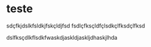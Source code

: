 # teste

sdçfkjdslkfsldkjfskçldjfsd
fsdlçfksçldfçlsdkçlfksdçlfksd

dslfksçdlkflsdkfwaskdjaskldjaskljdhaskjlhda
